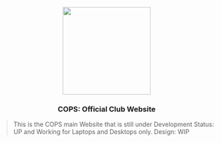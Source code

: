 <p align="center"><img src="https://user-images.githubusercontent.com/114017269/193080628-5109566e-5aa8-49e6-9dfe-db0d2d69a4e6.png" width="200" height="200"></p>

### <p align="center">COPS: Official Club Website</p>
>This is the COPS main Website that is still under Development
>Status: UP and Working for Laptops and Desktops only.
>Design: WIP

